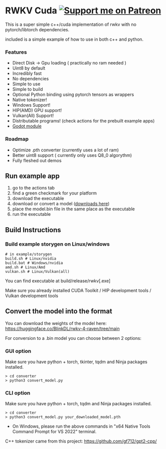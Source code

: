 # RWKV Cuda [![Support me on Patreon](https://img.shields.io/endpoint.svg?url=https%3A%2F%2Fshieldsio-patreon.vercel.app%2Fapi%3Fusername%3DUnexplored_Horizons%26type%3Dpatrons&style=flat)](https://patreon.com/Unexplored_Horizons)
This is a super simple c++/cuda implementation of rwkv with no pytorch/libtorch dependencies.

included is a simple example of how to use in both c++ and python.

### Features

* Direct Disk -> Gpu loading ( practically no ram needed )
* Uint8 by default
* Incredibly fast
* No dependencies
* Simple to use
* Simple to build
* Optional Python binding using pytorch tensors as wrappers
* Native tokenizer!
* Windows Support!
* HIP(AMD) GPU support!
* Vulkan(All) Support!
* Distributable programs! (check actions for the prebuilt example apps)
* [Godot module](https://github.com/harrisonvanderbyl/godot-rwkv)

### Roadmap

* Optimize .pth converter (currently uses a lot of ram)
* Better uint8 support ( currently only uses Q8_0 algorythm)
* Fully fleshed out demos

## Run example app
1) go to the actions tab
2) find a green checkmark for your platform
3) download the executable
4) download or convert a model ([downloads here](https://huggingface.co/nenkoru/rwkv-cuda-cpp/tree/main))
5) place the model.bin file in the same place as the executable
6) run the executable

## Build Instructions

### Build example storygen on Linux/windows
```
# in example/storygen
build.sh # Linux/nvidia
build.bat # Windows/nvidia
amd.sh # Linux/Amd
vulkan.sh # Linux/Vulkan(all)
```

You can find executable at build/release/rwkv[.exe]

Make sure you already installed CUDA Toolkit / HIP development tools / Vulkan development tools

## Convert the model into the format

You can download the weights of the model here:
https://huggingface.co/BlinkDL/rwkv-4-raven/tree/main

For conversion to a .bin model you can choose between 2 options:

### GUI option

Make sure you have python + torch, tkinter, tqdm and Ninja packages installed.
```
> cd converter
> python3 convert_model.py
```

### CLI option

Make sure you have python + torch, tqdm and Ninja packages installed.
```
> cd converter
> python3 convert_model.py your_downloaded_model.pth
```


* On Windows, please run the above commands in "x64 Native Tools Command Prompt for VS 2022" terminal.

C++ tokenizer came from this project:
https://github.com/gf712/gpt2-cpp/
